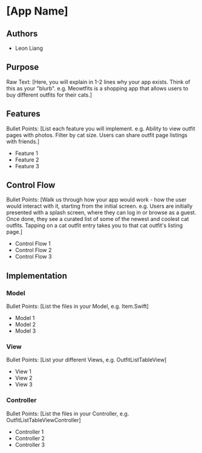 # [App Name]

## Authors
* Leon Liang

## Purpose
Raw Text: [Here, you will explain in 1-2 lines why your app exists. Think of this as your "blurb". e.g. Meowtfits is a shopping app that allows users to buy different outfits for their cats.]

## Features
Bullet Points: [List each feature you will implement. e.g. Ability to view outfit pages with photos. Filter by cat size. Users can share outfit page listings with friends.]
* Feature 1
* Feature 2
* Feature 3

## Control Flow
Bullet Points: [Walk us through how your app would work - how the user would interact with it, starting from the initial screen. e.g. Users are initially presented with a splash screen, where they can log in or browse as a guest. Once done, they see a curated list of some of the newest and coolest cat outfits. Tapping on a cat outfit entry takes you to that cat outfit's listing page.]
* Control Flow 1
* Control Flow 2
* Control Flow 3

## Implementation

### Model
Bullet Points: [List the files in your Model, e.g. Item.Swift]
* Model 1
* Model 2
* Model 3

### View
Bullet Points: [List your different Views, e.g. OutfitListTableView]
* View 1
* View 2
* View 3

### Controller
Bullet Points: [List the files in your Controller, e.g. OutfitListTableViewController]
* Controller 1
* Controller 2
* Controller 3